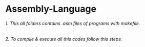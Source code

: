 # Assembly-Language
###### 1. This all folders contains .asm files of programs with makefile.
###### 2. To compile & execute all this codes follow this steps.
